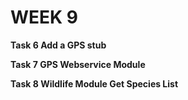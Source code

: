 # WEEK 9

**Task 6 Add a GPS stub**



**Task 7 GPS Webservice Module**




**Task 8 Wildlife Module Get Species List**
